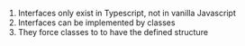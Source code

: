 01. Interfaces only exist in Typescript, not in vanilla Javascript
02. Interfaces can be implemented by classes
03. They force classes to to have the defined structure